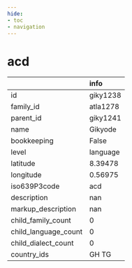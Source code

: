 ```yaml
---
hide:
- toc
- navigation
---
```

# acd
|                      | info     |
|:---------------------|:---------|
| id                   | giky1238 |
| family_id            | atla1278 |
| parent_id            | giky1241 |
| name                 | Gikyode  |
| bookkeeping          | False    |
| level                | language |
| latitude             | 8.39478  |
| longitude            | 0.56975  |
| iso639P3code         | acd      |
| description          | nan      |
| markup_description   | nan      |
| child_family_count   | 0        |
| child_language_count | 0        |
| child_dialect_count  | 0        |
| country_ids          | GH TG    |